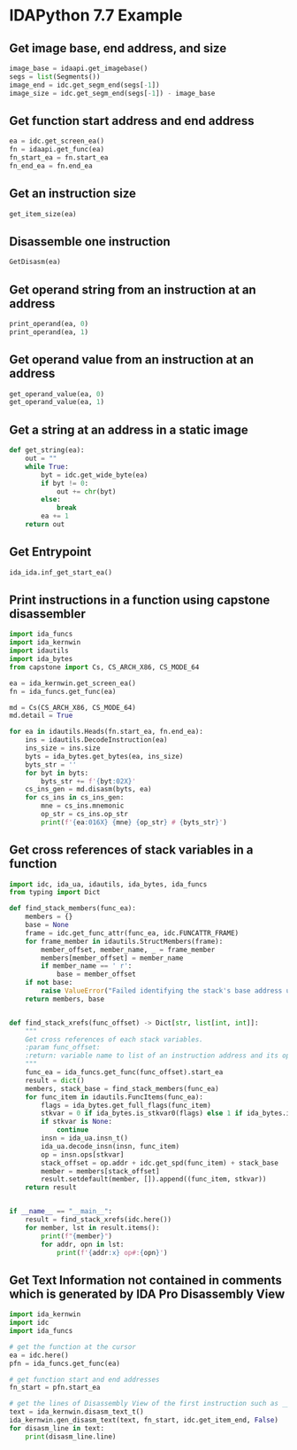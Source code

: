 # IDAPython 7.7 Example

## Get image base, end address, and size
```Python
image_base = idaapi.get_imagebase()
segs = list(Segments())
image_end = idc.get_segm_end(segs[-1])
image_size = idc.get_segm_end(segs[-1]) - image_base
```

## Get function start address and end address
```Python
ea = idc.get_screen_ea()
fn = idaapi.get_func(ea)
fn_start_ea = fn.start_ea
fn_end_ea = fn.end_ea
```

## Get an instruction size
```Python
get_item_size(ea)
```

## Disassemble one instruction
```Python
GetDisasm(ea)
```

## Get operand string from an instruction at an address
```Python
print_operand(ea, 0)
print_operand(ea, 1)
```

## Get operand value from an instruction at an address
```Python
get_operand_value(ea, 0)
get_operand_value(ea, 1)
```

## Get a string at an address in a static image
```Python
def get_string(ea):
    out = ""
    while True:
        byt = idc.get_wide_byte(ea)
        if byt != 0:
            out += chr(byt)
        else:
            break
        ea += 1
    return out
```

## Get Entrypoint
```Python
ida_ida.inf_get_start_ea()	
```

## Print instructions in a function using capstone disassembler
```Python
import ida_funcs
import ida_kernwin
import idautils
import ida_bytes
from capstone import Cs, CS_ARCH_X86, CS_MODE_64

ea = ida_kernwin.get_screen_ea()
fn = ida_funcs.get_func(ea)

md = Cs(CS_ARCH_X86, CS_MODE_64)
md.detail = True

for ea in idautils.Heads(fn.start_ea, fn.end_ea):
    ins = idautils.DecodeInstruction(ea)
    ins_size = ins.size
    byts = ida_bytes.get_bytes(ea, ins_size)
    byts_str = ''
    for byt in byts:
        byts_str += f'{byt:02X}'
    cs_ins_gen = md.disasm(byts, ea)
    for cs_ins in cs_ins_gen:
        mne = cs_ins.mnemonic
        op_str = cs_ins.op_str
        print(f'{ea:016X} {mne} {op_str} # {byts_str}')
```

## Get cross references of stack variables in a function
```Python
import idc, ida_ua, idautils, ida_bytes, ida_funcs
from typing import Dict

def find_stack_members(func_ea):
    members = {}
    base = None
    frame = idc.get_func_attr(func_ea, idc.FUNCATTR_FRAME)
    for frame_member in idautils.StructMembers(frame):
        member_offset, member_name, _ = frame_member
        members[member_offset] = member_name
        if member_name == ' r':
            base = member_offset
    if not base:
        raise ValueError("Failed identifying the stack's base address using the return address hidden stack member")
    return members, base


def find_stack_xrefs(func_offset) -> Dict[str, list[int, int]]:
    """
    Get cross references of each stack variables.
    :param func_offset:
    :return: variable name to list of an instruction address and its operand number.
    """
    func_ea = ida_funcs.get_func(func_offset).start_ea
    result = dict()
    members, stack_base = find_stack_members(func_ea)
    for func_item in idautils.FuncItems(func_ea):
        flags = ida_bytes.get_full_flags(func_item)
        stkvar = 0 if ida_bytes.is_stkvar0(flags) else 1 if ida_bytes.is_stkvar1(flags) else None
        if stkvar is None:
            continue
        insn = ida_ua.insn_t()
        ida_ua.decode_insn(insn, func_item)
        op = insn.ops[stkvar]
        stack_offset = op.addr + idc.get_spd(func_item) + stack_base
        member = members[stack_offset]
        result.setdefault(member, []).append((func_item, stkvar))
    return result


if __name__ == "__main__":
    result = find_stack_xrefs(idc.here())
    for member, lst in result.items():
        print(f"{member}")
        for addr, opn in lst:
            print(f'{addr:x} op#:{opn}')
```

## Get Text Information not contained in comments which is generated by IDA Pro Disassembly View
```Python
import ida_kernwin
import idc
import ida_funcs

# get the function at the cursor
ea = idc.here()
pfn = ida_funcs.get_func(ea)

# get function start and end addresses
fn_start = pfn.start_ea

# get the lines of Disassembly View of the first instruction such as __unwind { // __CxxFrameHandler3
text = ida_kernwin.disasm_text_t()
ida_kernwin.gen_disasm_text(text, fn_start, idc.get_item_end, False)
for disasm_line in text: 
    print(disasm_line.line)
```
